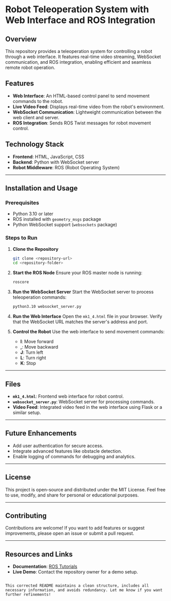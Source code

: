 
# Robot Teleoperation System with Web Interface and ROS Integration

## Overview
This repository provides a teleoperation system for controlling a robot through a web interface. It features real-time video streaming, WebSocket communication, and ROS integration, enabling efficient and seamless remote robot operation.

## Features
- **Web Interface**: An HTML-based control panel to send movement commands to the robot.
- **Live Video Feed**: Displays real-time video from the robot's environment.
- **WebSocket Communication**: Lightweight communication between the web client and server.
- **ROS Integration**: Sends ROS Twist messages for robot movement control.

## Technology Stack
- **Frontend**: HTML, JavaScript, CSS
- **Backend**: Python with WebSocket server
- **Robot Middleware**: ROS (Robot Operating System)

---

## Installation and Usage

### Prerequisites
- Python 3.10 or later
- ROS installed with `geometry_msgs` package
- Python WebSocket support (`websockets` package)

### Steps to Run

1. **Clone the Repository**
   ```bash
   git clone <repository-url>
   cd <repository-folder>
   ```

2. **Start the ROS Node**
   Ensure your ROS master node is running:
   ```bash
   roscore
   ```

3. **Run the WebSocket Server**
   Start the WebSocket server to process teleoperation commands:
   ```bash
   python3.10 websocket_server.py
   ```

4. **Run the Web Interface**
   Open the `mk1_4.html` file in your browser. Verify that the WebSocket URL matches the server's address and port.

5. **Control the Robot**
   Use the web interface to send movement commands:
   - **I**: Move forward
   - **,**: Move backward
   - **J**: Turn left
   - **L**: Turn right
   - **K**: Stop

---

## Files
- **`mk1_4.html`**: Frontend web interface for robot control.
- **`websocket_server.py`**: WebSocket server for processing commands.
- **Video Feed**: Integrated video feed in the web interface using Flask or a similar setup.

---

## Future Enhancements
- Add user authentication for secure access.
- Integrate advanced features like obstacle detection.
- Enable logging of commands for debugging and analytics.

---

## License
This project is open-source and distributed under the MIT License. Feel free to use, modify, and share for personal or educational purposes.

---

## Contributing
Contributions are welcome! If you want to add features or suggest improvements, please open an issue or submit a pull request.

---

## Resources and Links
- **Documentation**: [ROS Tutorials](http://wiki.ros.org/ROS/Tutorials)
- **Live Demo**: Contact the repository owner for a demo setup.
```

This corrected README maintains a clean structure, includes all necessary information, and avoids redundancy. Let me know if you want further refinements!
